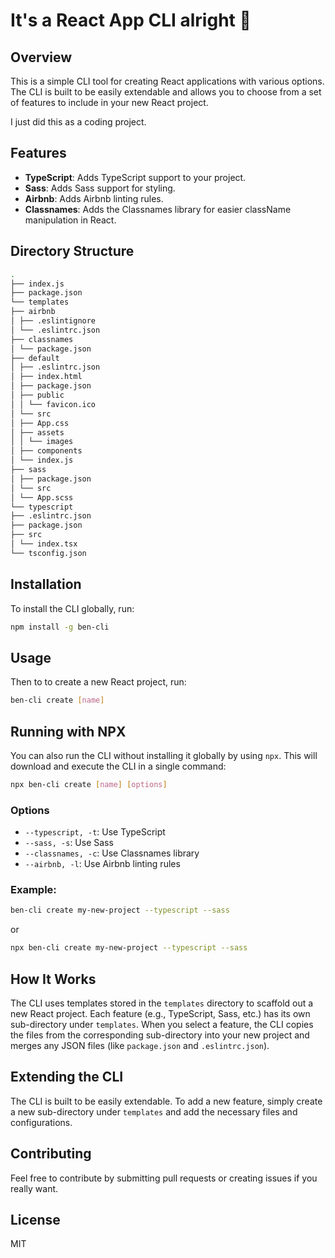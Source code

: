 # It's a React App CLI alright 🦦

## Overview

This is a simple CLI tool for creating React applications with various options. The CLI is built to be easily extendable and allows you to choose from a set of features to include in your new React project.

I just did this as a coding project.

## Features

-   **TypeScript**: Adds TypeScript support to your project.
-   **Sass**: Adds Sass support for styling.
-   **Airbnb**: Adds Airbnb linting rules.
-   **Classnames**: Adds the Classnames library for easier className manipulation in React.

## Directory Structure

```bash
.
├── index.js
├── package.json
└── templates
├── airbnb
│ ├── .eslintignore
│ └── .eslintrc.json
├── classnames
│ └── package.json
├── default
│ ├── .eslintrc.json
│ ├── index.html
│ ├── package.json
│ ├── public
│ │ └── favicon.ico
│ └── src
│ ├── App.css
│ ├── assets
│ │ └── images
│ ├── components
│ └── index.js
├── sass
│ ├── package.json
│ └── src
│ └── App.scss
└── typescript
├── .eslintrc.json
├── package.json
├── src
│ └── index.tsx
└── tsconfig.json
```

## Installation

To install the CLI globally, run:

```bash
npm install -g ben-cli
```

## Usage

Then to to create a new React project, run:

```bash
ben-cli create [name]
```

## Running with NPX

You can also run the CLI without installing it globally by using `npx`. This will download and execute the CLI in a single command:

```bash
npx ben-cli create [name] [options]
```

### Options

-   `--typescript, -t`: Use TypeScript
-   `--sass, -s`: Use Sass
-   `--classnames, -c`: Use Classnames library
-   `--airbnb, -l`: Use Airbnb linting rules

### Example:

```bash
ben-cli create my-new-project --typescript --sass
```

or

```bash
npx ben-cli create my-new-project --typescript --sass
```

## How It Works

The CLI uses templates stored in the `templates` directory to scaffold out a new React project. Each feature (e.g., TypeScript, Sass, etc.) has its own sub-directory under `templates`. When you select a feature, the CLI copies the files from the corresponding sub-directory into your new project and merges any JSON files (like `package.json` and `.eslintrc.json`).

## Extending the CLI

The CLI is built to be easily extendable. To add a new feature, simply create a new sub-directory under `templates` and add the necessary files and configurations.

## Contributing

Feel free to contribute by submitting pull requests or creating issues if you really want.

## License

MIT
